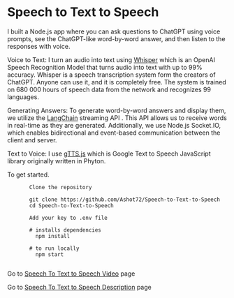 # Speech to Text to Speech

I built a Node.js app where you can ask questions to ChatGPT using voice prompts, see the ChatGPT-like word-by-word answer, and then listen to the responses with voice.

Voice to Text: I turn an audio into text using [Whisper](https://openai.com/research/whisper) which is an OpenAI Speech Recognition Model that turns audio 
into text with up to 99% accuracy. Whisper is a speech transcription system form the creators of ChatGPT. Anyone can use it, and it is completely free. The system is trained on 680 000 hours of speech data from the network and recognizes 99 languages.

Generating Answers: To generate word-by-word answers and display them, we utilize the [LangChain](https://js.langchain.com/) streaming API . This API allows
us to receive words in real-time as they are generated. Additionally, we use Node.js Socket.IO, which enables bidirectional and event-based communication between the client and server.

Text to Voice: I use [gTTS.js](https://www.npmjs.com/package/gtts) which is Google Text to Speech JavaScript library originally written in Phyton.


To get started.
```
       Clone the repository

       git clone https://github.com/Ashot72/Speech-to-Text-to-Speech
       cd Speech-to-Text-to-Speech

       Add your key to .env file
       
       # installs dependencies
         npm install

       # to run locally
         npm start
      
```

Go to [Speech To Text to Speech Video](https://youtu.be/PZWEQjuDxog) page

Go to [Speech To Text to Speech Description](https://ashot72.github.io/Speech-to-Text-to-Speech/doc.html) page
